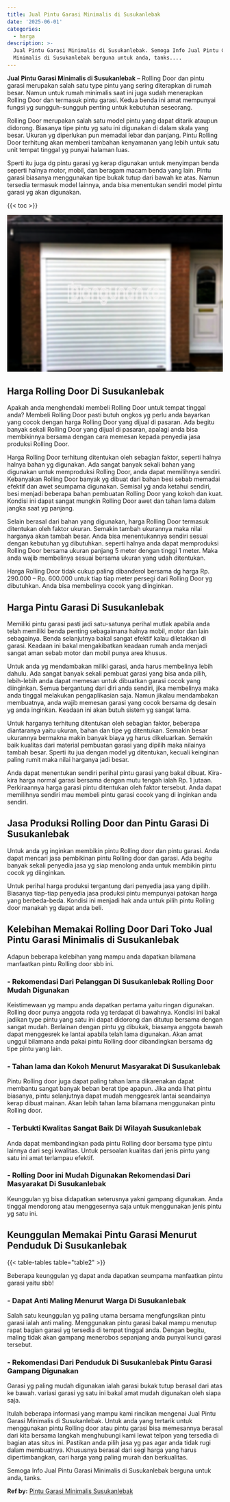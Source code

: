 ```yaml
---
title: Jual Pintu Garasi Minimalis di Susukanlebak
date: '2025-06-01'
categories:
  - harga
description: >-
  Jual Pintu Garasi Minimalis di Susukanlebak. Semoga Info Jual Pintu Garasi
  Minimalis di Susukanlebak berguna untuk anda, tanks....
---
```


**Jual Pintu Garasi Minimalis di Susukanlebak** – Rolling Door dan pintu garasi merupakan salah satu type pintu yang sering diterapkan di rumah besar. Namun untuk rumah minimalis saat ini juga sudah menerapkan Rolling Door dan termasuk pintu garasi. Kedua benda ini amat mempunyai fungsi yg sungguh-sungguh penting untuk kebutuhan seseorang.

Rolling Door merupakan salah satu model pintu yang dapat ditarik ataupun didorong. Biasanya tipe pintu yg satu ini digunakan di dalam skala yang besar. Ukuran yg diperlukan pun memadai lebar dan panjang. Pintu Rolling Door terhitung akan memberi tambahan kenyamanan yang lebih untuk satu unit tempat tinggal yg punyai halaman luas.

Sperti itu juga dg pintu garasi yg kerap digunakan untuk menyimpan benda seperti halnya motor, mobil, dan beragam macam benda yang lain. Pintu garasi biasanya menggunakan tipe bukak tutup dari bawah ke atas. Namun tersedia termasuk model lainnya, anda bisa menentukan sendiri model pintu garasi yg akan digunakan.

{{< toc >}}

![Jual Pintu Garasi Minimalis di Susukanlebak](/images/pintu-garasi-69.png)

## Harga Rolling Door Di Susukanlebak

Apakah anda menghendaki membeli Rolling Door untuk tempat tinggal anda? Membeli Rolling Door pasti butuh ongkos yg perlu anda bayarkan yang cocok dengan harga Rolling Door yang dijual di pasaran. Ada begitu banyak sekali Rolling Door yang dijual di pasaran, apalagi anda bisa membikinnya bersama dengan cara memesan kepada penyedia jasa produksi Rolling Door.

Harga Rolling Door terhitung ditentukan oleh sebagian faktor, seperti halnya halnya bahan yg digunakan. Ada sangat banyak sekali bahan yang digunakan untuk memproduksi Rolling Door, anda dapat memilihnya sendiri. Kebanyakan Rolling Door banyak yg dibuat dari bahan besi sebab memadai efektif dan awet seumpama digunakan. Semisal yg anda ketahui sendiri, besi menjadi beberapa bahan pembuatan Rolling Door yang kokoh dan kuat. Kondisi ini dapat sangat mungkin Rolling Door awet dan tahan lama dalam jangka saat yg panjang.

Selain berasal dari bahan yang digunakan, harga Rolling Door termasuk ditentukan oleh faktor ukuran. Semakin tambah ukurannya maka nilai harganya akan tambah besar. Anda bisa menentukannya sendiri sesuai dengan kebutuhan yg dibutuhkan. seperti halnya anda dapat memproduksi Rolling Door bersama ukuran panjang 5 meter dengan tinggi 1 meter. Maka anda wajib membelinya sesuai bersama ukuran yang udah ditentukan.

Harga Rolling Door tidak cukup paling dibanderol bersama dg harga Rp. 290.000 – Rp. 600.000 untuk tiap tiap meter persegi dari Rolling Door yg dibutuhkan. Anda bisa membelinya cocok yang diinginkan.

## Harga Pintu Garasi Di Susukanlebak

Memiliki pintu garasi pasti jadi satu-satunya perihal mutlak apabila anda telah memiliki benda penting sebagaimana halnya mobil, motor dan lain sebagainya. Benda selanjutnya bakal sangat efektif kalau diletakkan di garasi. Keadaan ini bakal mengakibatkan keadaan rumah anda menjadi sangat aman sebab motor dan mobil punya area khusus.

Untuk anda yg mendambakan miliki garasi, anda harus membelinya lebih dahulu. Ada sangat banyak sekali pembuat garasi yang bisa anda pilih, lebih-lebih anda dapat memesan untuk dibuatkan garasi cocok yang diinginkan. Semua bergantung dari diri anda sendiri, jika membelinya maka anda tinggal melakukan pengaplikasian saja. Namun jikalau mendambakan membuatnya, anda wajib memesan garasi yang cocok bersama dg desain yg anda inginkan. Keadaan ini akan butuh sistem yg sangat lama.

Untuk harganya terhitung ditentukan oleh sebagian faktor, beberapa diantaranya yaitu ukuran, bahan dan tipe yg ditentukan. Semakin besar ukurannya bermakna makin banyak biaya yg harus dikeluarkan. Semakin baik kualitas dari material pembuatan garasi yang dipilih maka nilainya tambah besar. Sperti itu jua dengan model yg ditentukan, kecuali keinginan paling rumit maka nilai harganya jadi besar.

Anda dapat menentukan sendiri perihal pintu garasi yang bakal dibuat. Kira-kira harga normal garasi bersama dengan mutu tengah ialah Rp. 1 jutaan. Perkiraannya harga garasi pintu ditentukan oleh faktor tersebut. Anda dapat memilihnya sendiri mau membeli pintu garasi cocok yang di inginkan anda sendiri.

## Jasa Produksi Rolling Door dan Pintu Garasi Di Susukanlebak

Untuk anda yg inginkan membikin pintu Rolling door dan pintu garasi. Anda dapat mencari jasa pembikinan pintu Rolling door dan garasi. Ada begitu banyak sekali penyedia jasa yg siap menolong anda untuk membikin pintu cocok yg diinginkan.

Untuk perihal harga produksi tergantung dari penyedia jasa yang dipilih. Biasanya tiap-tiap penyedia jasa produksi pintu mempunyai patokan harga yang berbeda-beda. Kondisi ini menjadi hak anda untuk pilih pintu Rolling door manakah yg dapat anda beli.

## Kelebihan Memakai Rolling Door Dari Toko Jual Pintu Garasi Minimalis di Susukanlebak

Adapun beberapa kelebihan yang mampu anda dapatkan bilamana manfaatkan pintu Rolling door sbb ini.

### \- Rekomendasi Dari Pelanggan Di Susukanlebak Rolling Door Mudah Digunakan

Keistimewaan yg mampu anda dapatkan pertama yaitu ringan digunakan. Rolling door punya anggota roda yg terdapat di bawahnya. Kondisi ini bakal jadikan type pintu yang satu ini dapat didorong dan ditutup bersama dengan sangat mudah. Berlainan dengan pintu yg dibukak, biasanya anggota bawah dapat menggesrek ke lantai apabila telah lama digunakan. Akan amat unggul bilamana anda pakai pintu Rolling door dibandingkan bersama dg tipe pintu yang lain.

### \- Tahan lama dan Kokoh Menurut Masyarakat Di Susukanlebak

Pintu Rolling door juga dapat paling tahan lama dikarenakan dapat membantu sangat banyak beban berat tipe apapun. Jika anda lihat pintu biasanya, pintu selanjutnya dapat mudah menggesrek lantai seandainya kerap dibuat mainan. Akan lebih tahan lama bilamana menggunakan pintu Rolling door.

### \- Terbukti Kwalitas Sangat Baik Di Wilayah Susukanlebak

Anda dapat membandingkan pada pintu Rolling door bersama type pintu lainnya dari segi kwalitas. Untuk persoalan kualitas dari jenis pintu yang satu ini amat terlampau efektif.

### \- Rolling Door ini Mudah Digunakan Rekomendasi Dari Masyarakat Di Susukanlebak

Keunggulan yg bisa didapatkan seterusnya yakni gampang digunakan. Anda tinggal mendorong atau menggesernya saja untuk menggunakan jenis pintu yg satu ini.

## Keunggulan Memakai Pintu Garasi Menurut Penduduk Di Susukanlebak

{{< table-tables table="table2" >}}

Beberapa keunggulan yg dapat anda dapatkan seumpama manfaatkan pintu garasi yaitu sbb!

### \- Dapat Anti Maling Menurut Warga Di Susukanlebak

Salah satu keunggulan yg paling utama bersama mengfungsikan pintu garasi ialah anti maling. Menggunakan pintu garasi bakal mampu menutup rapat bagian garasi yg tersedia di tempat tinggal anda. Dengan begitu, maling tidak akan gampang menerobos sepanjang anda punyai kunci garasi tersebut.

### \- Rekomendasi Dari Penduduk Di Susukanlebak Pintu Garasi Gampang Digunakan

Garasi yg paling mudah digunakan ialah garasi bukak tutup berasal dari atas ke bawah. variasi garasi yg satu ini bakal amat mudah digunakan oleh siapa saja.

Itulah beberapa informasi yang mampu kami rincikan mengenai Jual Pintu Garasi Minimalis di Susukanlebak. Untuk anda yang tertarik untuk menggunakan pintu Rolling door atau pintu garasi bisa memesannya berasal dari kita bersama langkah menghubungi kami lewat telpon yang tersedia di bagian atas situs ini. Pastikan anda pilih jasa yg pas agar anda tidak rugi dalam membuatnya. Khususnya berasal dari segi harga yang harus dipertimbangkan, cari harga yang paling murah dan berkualitas.

Semoga Info Jual Pintu Garasi Minimalis di Susukanlebak berguna untuk anda, tanks.

**Ref by:** [Pintu Garasi Minimalis Susukanlebak](https://id.wikipedia.org/wiki/Pintu)
